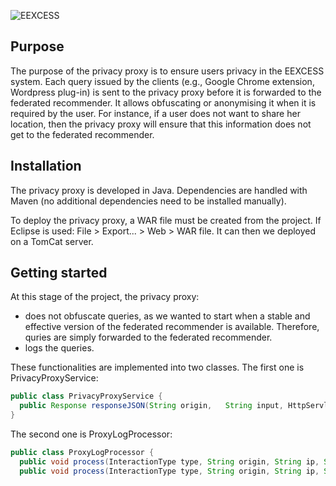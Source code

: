 ![EEXCESS](http://eexcess.eu/wp-content/uploads/2013/04/eexcess_Logo_neu1.jpg "EEXCESS")

## Purpose
The purpose of the privacy proxy is to ensure users privacy in the EEXCESS system. Each query issued by the clients (e.g., Google Chrome extension, Wordpress plug-in) is sent to the privacy proxy before it is forwarded to the federated recommender. It allows obfuscating or anonymising it when it is required by the user. For instance, if a user does not want to share her location, then the privacy proxy will ensure that this information does not get to the federated recommender. 

## Installation
The privacy proxy is developed in Java. Dependencies are handled with Maven (no additional dependencies need to be installed manually). 

To deploy the privacy proxy, a WAR file must be created from the project. If Eclipse is used: File > Export... > Web > WAR file. It can then we deployed on a TomCat server. 

## Getting started
At this stage of the project, the privacy proxy: 
* does not obfuscate queries, as we wanted to start when a stable and effective version of the federated recommender is available. Therefore, quries are simply forwarded to the federated recommender. 
* logs the queries. 

These functionalities are implemented into two classes. The first one is PrivacyProxyService: 
```java
public class PrivacyProxyService {
  public Response responseJSON(String origin,	String input, HttpServletRequest req) { ... }
}
```
The second one is ProxyLogProcessor: 
```java
public class ProxyLogProcessor {
  public void process(InteractionType type, String origin, String ip, String request) { ... }
  public void process(InteractionType type, String origin, String ip, String request, String answer) { ... }
```

